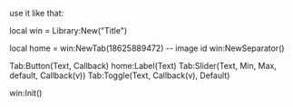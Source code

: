 use it like that:

local win = Library:New("Title")

local home = win:NewTab(18625889472) -- image id
win:NewSeparator()

Tab:Button(Text, Callback)
home:Label(Text)
Tab:Slider(Text, Min, Max, default, Callback(v))
Tab:Toggle(Text, Callback(v), Default)

win:Init()
